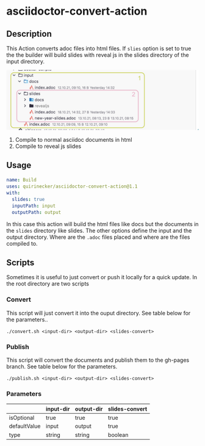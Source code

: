 # asciidoctor-convert-action

## Description

This Action converts adoc files into html files. If `slies` option is set to true the the builder will build slides with reveal 
js in the slides directory of the input directory.

![strategy](./img/converting_strategy.jpg)

1. Compile to normal asciidoc documents in html
2. Compile to reveal js slides

## Usage

```yaml
name: Build
uses: quirinecker/asciidoctor-convert-action@1.1
with:
  slides: true
  inputPath: input
  outputPath: output
```

In this case this action will build the html files like docs but the documents in the `slides` directory like slides. 
The other options define the input and the output directory. Where are the `.adoc` files placed and where are the files compiled to.

## Scripts

Sometimes it is useful to just convert or push it locally for a quick update. In the root directory are two scripts

### Convert

This script will just convert it into the ouput directory. See table below for the parameters..

```shell
./convert.sh <input-dir> <output-dir> <slides-convert>
```

### Publish
This script will convert the documents and publish them to the gh-pages branch. See table below for the parameters.

```shell
./publish.sh <input-dir> <output-dir> <slides-convert>
```

### Parameters

|              | input-dir | output-dir | slides-convert |
|--------------|-----------|------------|----------------|
| isOptional   | true      | true       | true           |
| defaultValue | input     | output     | true           |
| type         | string    | string     | boolean        |
